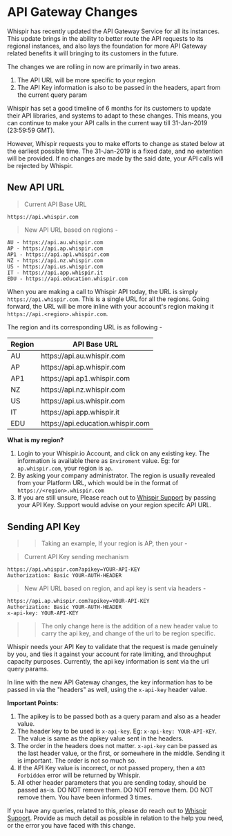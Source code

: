 # API Gateway Changes

Whispir has recently updated the API Gateway Service for all its instances. This update brings in the ability to better route the API requests to its regional instances, and also lays the foundation for more API Gateway related benefits it will bringing to its customers in the future.

The changes we are rolling in now are primarily in two areas.

1. The API URL will be more specific to your region
2. The API Key information is also to be passed in the headers, apart from the current query param

<aside class="notice">
Whispir has set a good timeline of 6 months for its customers to update their API libraries, and systems to adapt to these changes. This means, you can continue to make your API calls in the current way till 31-Jan-2019 (23:59:59 GMT). 
</aside>

However, Whispir requests you to make efforts to change as stated below at the earliest possible time. The 31-Jan-2019 is a fixed date, and no extention will be provided. If no changes are made by the said date, your API calls will be rejected by Whispir.


## New API URL


> Current API Base URL

```
https://api.whispir.com
```

> New API URL based on regions -

```
AU - https://api.au.whispir.com
AP - https://api.ap.whispir.com
AP1 - https://api.ap1.whispir.com
NZ - https://api.nz.whispir.com
US - https://api.us.whispir.com
IT - https://api.app.whispir.it
EDU - https://api.education.whispir.com
```


When you are making a call to Whispir API today, the URL is simply ```https://api.whispir.com```. This is a single URL for all the regions. Going forward, the URL will be more inline with your account's region making it ```https://api.<region>.whispir.com```.

The region and its corresponding URL is as following -

<table>
	<thead>
	<tr><th>Region</th><th>API Base URL</th></tr>
	</thead>
	<tbody>
		<tr><td>AU</td><td>https://api.au.whispir.com</td><tr>
		<tr><td>AP</td><td>https://api.ap.whispir.com</td><tr>
		<tr><td>AP1</td><td>https://api.ap1.whispir.com</td><tr>
		<tr><td>NZ</td><td>https://api.nz.whispir.com</td><tr>
		<tr><td>US</td><td>https://api.us.whispir.com</td><tr>
		<tr><td>IT</td><td>https://api.app.whispir.it</td><tr>
		<tr><td>EDU</td><td>https://api.education.whispir.com</td><tr>
	</tbody>
</table>

**What is my region?**

1. Login to your Whispir.io Account, and click on any existing key. The information is available there as `Enviroment` value. Eg: for `ap.whispir.com`, your region is `ap`. 
2. By asking your company administrator. The region is usually revealed from your Platform URL, which would be in the format of ```https://<region>.whispir.com```
3. If you are still unsure, Please reach out to <a href="mailto:support@whispir.com?subject=What%20is%20my%20region?">Whispir Support</a> by passing your API Key. Support would advise on your region specifc API URL.


## Sending API Key

> > Taking an example, If your region is AP, then your -

> Current API Key sending mechanism

```
https://api.whispir.com?apikey=YOUR-API-KEY
Authorization: Basic YOUR-AUTH-HEADER
```

> New API URL based on region, and api key is sent via headers -

```
https://api.ap.whispir.com?apikey=YOUR-API-KEY
Authorization: Basic YOUR-AUTH-HEADER
x-api-key: YOUR-API-KEY
```
> > The only change here is the addition of a new header value to carry the api key, and change of the url to be region specific.

Whispir needs your API Key to validate that the request is made genuinely by you, and ties it against your account for rate limiting, and throughput capacity purposes. Currently, the api key information is sent via the url query params.

In line with the new API Gateway changes, the key information has to be passed in via the "headers" as well, using the `x-api-key` header value.

**Important Points:**

1. The apikey is to be passed both as a query param and also as a header value.
2. The header key to be used is `x-api-key`. Eg: `x-api-key: YOUR-API-KEY`. The value is same as the apikey value sent in the headers.
3. The order in the headers does not matter. `x-api-key` can be passed as the last header value, or the first, or somewhere in the middle. Sending it is important. The order is not so much so.
4. If the API Key value is incorrect, or not passed propery, then a `403 Forbidden` error will be returned by Whispir.
5. All other header parameters that you are sending today, should be passed as-is. DO NOT remove them. DO NOT remove them. DO NOT remove them. You have been informed 3 times.

If you have any queries, related to this, please do reach out to <a href="mailto:support@whispir.com?subject=I%20need%20help%20with%20api%20key%20header%20value">Whispir Support</a>. Provide as much detail as possible in relation to the help you need, or the error you have faced with this change.
